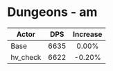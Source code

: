 # Dungeons - am
| Actor | DPS | Increase |
|---|:---:|:---:|
|Base|6635|0.00%|
|hv_check|6622|-0.20%|
